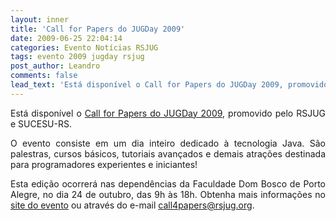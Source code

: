 ```yaml
---
layout: inner
title: 'Call for Papers do JUGDay 2009'
date: 2009-06-25 22:04:14
categories: Evento Notícias RSJUG
tags: evento 2009 jugday rsjug
post_author: Leandro
comments: false
lead_text: 'Está disponível o Call for Papers do JUGDay 2009, promovido pelo RSJUG e SUCESU-RS. O evento consiste em um dia inteiro dedicado à tecnologia Java. São palestras, cursos básicos, tutoriais avançados e demais atrações destinada para programadores experient...'
---
```


<p style="text-align: justify;">Está disponível o <a href="http://jugday.rsjug.org/?page_id=3">Call for Papers do JUGDay 2009</a>, promovido pelo RSJUG e SUCESU-RS.</p>
<p style="text-align: justify;">O evento consiste em um dia inteiro dedicado à tecnologia Java. São palestras, cursos básicos, tutoriais avançados e demais atrações destinada para programadores experientes e iniciantes!</p>
<p style="text-align: justify;">Esta edição ocorrerá nas dependências da Faculdade Dom Bosco de Porto Alegre, no dia 24 de outubro, das 9h às 18h. Obtenha mais informações no <a href="http://jugday.rsjug.org">site do evento</a> ou através do e-mail <a href="maito:call4papers@rsjug.org">call4papers@rsjug.org</a>.</p>
<p style="text-align: justify;"></p>